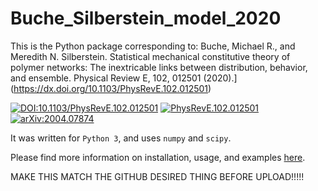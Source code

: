 # Buche_Silberstein_model_2020

This is the Python package corresponding to: Buche, Michael R., and Meredith N. Silberstein. Statistical mechanical constitutive theory of polymer networks: The inextricable links between distribution, behavior, and ensemble. Physical Review E, 102, 012501 (2020).](https://dx.doi.org/10.1103/PhysRevE.102.012501)

[![DOI:10.1103/PhysRevE.102.012501](https://mbuche.github.io/web/badges/PhysRevE.102.012501.svg)](https://doi.org/10.1103/PhysRevE.102.012501)
[![PhysRevE.102.012501](https://mbuche.github.io/web/badges/badgePRE102012501.svg)](https://journals.aps.org/pre/abstract/10.1103/PhysRevE.102.012501) 
[![arXiv:2004.07874](https://mbuche.github.io/web/badges/badgearXiv200407874.svg)](https://arxiv.org/abs/2004.07874)

It was written for `Python 3`, and uses `numpy` and `scipy`.

Please find more information on installation, usage, and examples [here](https://github.com/mbuche/Buche_Silberstein_model_2020).




MAKE THIS MATCH THE GITHUB DESIRED THING BEFORE UPLOAD!!!!!